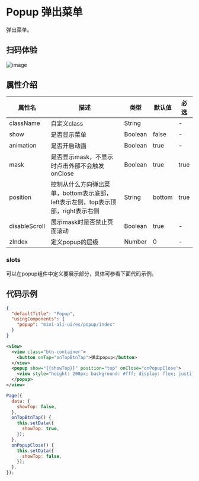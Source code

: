 # Popup 弹出菜单

弹出菜单。

## 扫码体验

![image](http://mdn.alipayobjects.com/afts/img/A*ATcjRKr8C5AAAAAAAAAAAABkAa8wAA/original?bz=openpt_doc&t=i6VQeJ7lemdBInJkDOPs5QAAAABkMK8AAAAA)



## 属性介绍


| 属性名 | 描述 | 类型 | 默认值 | 必选 |
| ---- | ---- | ---- | ---- | ---- |
| className | 自定义class | String | | - |
| show | 是否显示菜单 | Boolean | false | - |
| animation | 是否开启动画 | Boolean | true | - |
| mask | 是否显示mask，不显示时点击外部不会触发onClose | Boolean| true | true |
| position | 控制从什么方向弹出菜单，bottom表示底部，left表示左侧，top表示顶部，right表示右侧 | String | bottom | true |
| disableScroll | 展示mask时是否禁止页面滚动 | Boolean | true | - |
| zIndex | 定义popup的层级 | Number | 0 | - |

### slots

可以在popup组件中定义要展示部分，具体可参看下面代码示例。

## 代码示例

```json
{
  "defaultTitle": "Popup",
  "usingComponents": {
    "popup": "mini-ali-ui/es/popup/index"
  }
}
```

```xml
<view>
  <view class="btn-container">
    <button onTap="onTopBtnTap">弹出popup</button>
  </view>
  <popup show="{{showTop}}" position="top" onClose="onPopupClose">
    <view style="height: 200px; background: #fff; display: flex; justify-content: center; align-items: center;">hello world</view>
  </popup>
</view>
```

```javascript
Page({
  data: {
    showTop: false,
  },
  onTopBtnTap() {
    this.setData({
      showTop: true,
    });
  },
  onPopupClose() {
    this.setData({
      showTop: false,
    });
  },
});
```
